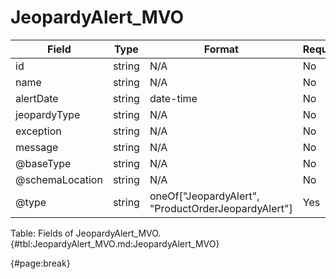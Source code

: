 <!--
    ATTENTION: This file was generated via gradle!
               Do NOT manually edit this file! Any such changes will be overwritten!
-->

# JeopardyAlert_MVO

| Field | Type | Format | Required |
| ------- | ------- | ------- | --- |
| id | string | N/A | No |
| name | string | N/A | No |
| alertDate | string | date-time | No |
| jeopardyType | string | N/A | No |
| exception | string | N/A | No |
| message | string | N/A | No |
| @baseType | string | N/A | No |
| @schemaLocation | string | N/A | No |
| @type | string | oneOf["JeopardyAlert", "ProductOrderJeopardyAlert"] | Yes |

Table: Fields of JeopardyAlert_MVO. {#tbl:JeopardyAlert_MVO.md:JeopardyAlert_MVO}

{#page:break}
